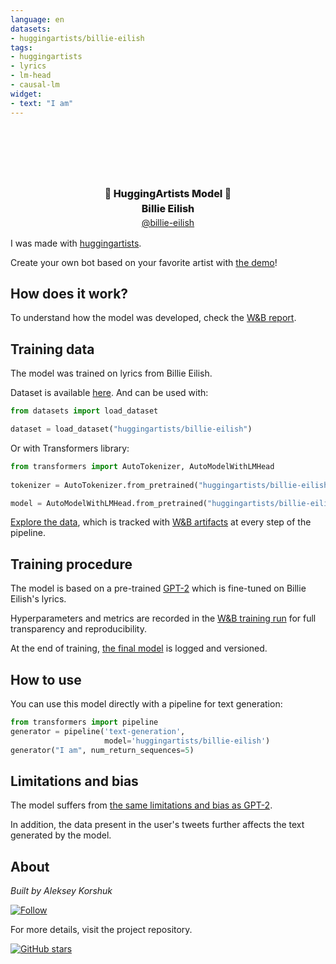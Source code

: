 ```yaml
---
language: en
datasets:
- huggingartists/billie-eilish
tags:
- huggingartists
- lyrics
- lm-head
- causal-lm
widget:
- text: "I am"
---
```


<div class="inline-flex flex-col" style="line-height: 1.5;">
    <div class="flex">
        <div
			style="display:DISPLAY_1; margin-left: auto; margin-right: auto; width: 92px; height:92px; border-radius: 50%; background-size: cover; background-image: url(&#39;https://images.genius.com/1aa6c04aad3652556046bb3aabe96498.900x900x1.jpg&#39;)">
        </div>
    </div>
    <div style="text-align: center; margin-top: 3px; font-size: 16px; font-weight: 800">🤖 HuggingArtists Model 🤖</div>
    <div style="text-align: center; font-size: 16px; font-weight: 800">Billie Eilish</div>
    <a href="https://genius.com/artists/billie-eilish">
    	<div style="text-align: center; font-size: 14px;">@billie-eilish</div>
    </a>
</div>

I was made with [huggingartists](https://github.com/AlekseyKorshuk/huggingartists).

Create your own bot based on your favorite artist with [the demo](https://colab.research.google.com/github/AlekseyKorshuk/huggingartists/blob/master/huggingartists-demo.ipynb)!

## How does it work?

To understand how the model was developed, check the [W&B report](https://wandb.ai/huggingartists/huggingartists/reportlist).

## Training data

The model was trained on lyrics from Billie Eilish.

Dataset is available [here](https://huggingface.co/datasets/huggingartists/billie-eilish).
And can be used with:

```python
from datasets import load_dataset

dataset = load_dataset("huggingartists/billie-eilish")
```

Or with Transformers library:

```python
from transformers import AutoTokenizer, AutoModelWithLMHead
  
tokenizer = AutoTokenizer.from_pretrained("huggingartists/billie-eilish")

model = AutoModelWithLMHead.from_pretrained("huggingartists/billie-eilish")
```

[Explore the data](https://wandb.ai/huggingartists/huggingartists/runs/3l1r2mnu/artifacts), which is tracked with [W&B artifacts](https://docs.wandb.com/artifacts) at every step of the pipeline.

## Training procedure

The model is based on a pre-trained [GPT-2](https://huggingface.co/gpt2) which is fine-tuned on Billie Eilish's lyrics.

Hyperparameters and metrics are recorded in the [W&B training run](https://wandb.ai/huggingartists/huggingartists/runs/209kskmi) for full transparency and reproducibility.

At the end of training, [the final model](https://wandb.ai/huggingartists/huggingartists/runs/209kskmi/artifacts) is logged and versioned.

## How to use

You can use this model directly with a pipeline for text generation:

```python
from transformers import pipeline
generator = pipeline('text-generation',
                     model='huggingartists/billie-eilish')
generator("I am", num_return_sequences=5)
```

## Limitations and bias

The model suffers from [the same limitations and bias as GPT-2](https://huggingface.co/gpt2#limitations-and-bias).

In addition, the data present in the user's tweets further affects the text generated by the model.

## About

*Built by Aleksey Korshuk*

[![Follow](https://img.shields.io/github/followers/AlekseyKorshuk?style=social)](https://github.com/AlekseyKorshuk)

For more details, visit the project repository.

[![GitHub stars](https://img.shields.io/github/stars/AlekseyKorshuk/huggingartists?style=social)](https://github.com/AlekseyKorshuk/huggingartists)
